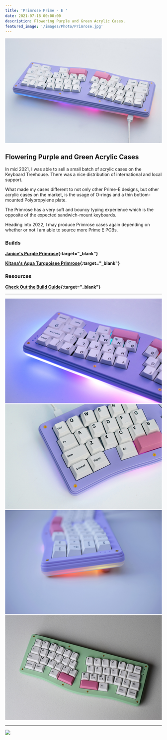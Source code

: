 ```yaml
---
title: 'Primrose Prime - E '
date: 2021-07-18 00:00:00
description: Flowering Purple and Green Acrylic Cases.
featured_image: '/images/Photo/Primrose.jpg'
---
```


<div class="gallery" data-columns="1">
	<img src="/images/Photo/Primrose.jpg">
</div>

## Flowering Purple and Green Acrylic Cases 

In mid 2021, I was able to sell a small batch of acrylic cases on the Keyboard Treehouse. There was a nice distribution of international and local support. 

What made my cases different to not only other Prime-E designs, but other acrylic cases on the market, is the usage of O-rings and a thin bottom-mounted Polypropylene plate. 

The Primrose has a very soft and bouncy typing experience which is the opposite of the expected sandwich-mount keyboards. 

Heading into 2022, I may produce Primrose cases again depending on whether or not I am able to source more Prime E PCBs.

### Builds ###

**[Janice's Purple Primrose](https://www.instagram.com/p/CTX8GpABmKw/?utm_source=ig_web_copy_link){:target="_blank"}**

**[Kitana's Aqua Turquoisee Primrose](https://www.instagram.com/p/CSKJ6FhlPJK/?utm_source=ig_web_copy_link){:target="_blank"}**

### Resources ###

**[Check Out the Build Guide](https://imgur.com/a/8xcUxJ0){:target="_blank"}**


---

<div class="gallery" data-columns="2">
	<img src="/images/Photo/Primrose2.jpg">
	<img src="/images/Photo/Primrose3.jpg">
	<img src="/images/Photo/Primrose6.jpg">
	<img src="/images/Photo/Primrose4.jpg">
</div>

---

<div class="gallery" data-columns="1">
	<img src="/images/Photo_Blog/Primrose5.jpg">
</div>
